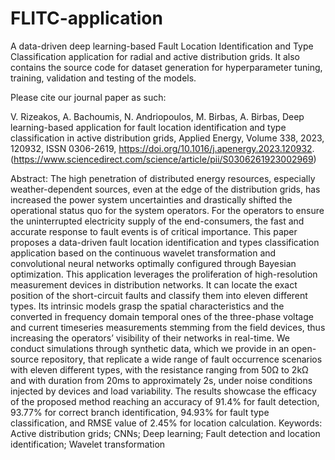 # FLITC-application
A data-driven deep learning-based Fault Location Identification and Type Classification application for radial and active distribution grids. 
It also contains the source code for dataset generation for hyperparameter tuning, training, validation and testing of the models.   



Please cite our journal paper as such:

V. Rizeakos, A. Bachoumis, N. Andriopoulos, M. Birbas, A. Birbas,
Deep learning-based application for fault location identification and type classification in active distribution grids,
Applied Energy,
Volume 338,
2023,
120932,
ISSN 0306-2619,
https://doi.org/10.1016/j.apenergy.2023.120932.
(https://www.sciencedirect.com/science/article/pii/S0306261923002969)


Abstract: The high penetration of distributed energy resources, especially weather-dependent sources, even at the edge of the distribution grids, has increased the power system uncertainties and drastically shifted the operational status quo for the system operators. For the operators to ensure the uninterrupted electricity supply of the end-consumers, the fast and accurate response to fault events is of critical importance. This paper proposes a data-driven fault location identification and types classification application based on the continuous wavelet transformation and convolutional neural networks optimally configured through Bayesian optimization. This application leverages the proliferation of high-resolution measurement devices in distribution networks. It can locate the exact position of the short-circuit faults and classify them into eleven different types. Its intrinsic models grasp the spatial characteristics and the converted in frequency domain temporal ones of the three-phase voltage and current timeseries measurements stemming from the field devices, thus increasing the operators’ visibility of their networks in real-time. We conduct simulations through synthetic data, which we provide in an open-source repository, that replicate a wide range of fault occurrence scenarios with eleven different types, with the resistance ranging from 50Ω to 2kΩ and with duration from 20ms to approximately 2s, under noise conditions injected by devices and load variability. The results showcase the efficacy of the proposed method reaching an accuracy of 91.4% for fault detection, 93.77% for correct branch identification, 94.93% for fault type classification, and RMSE value of 2.45% for location calculation.
Keywords: Active distribution grids; CNNs; Deep learning; Fault detection and location identification; Wavelet transformation

